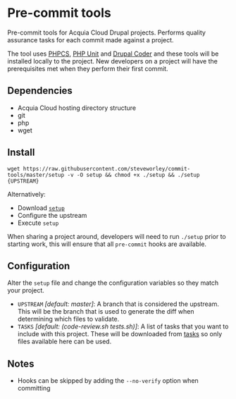 # Pre-commit tools

Pre-commit tools for Acquia Cloud Drupal projects. Performs quality assurance tasks for each commit made against a project.

The tool uses [PHPCS][1], [PHP Unit][2] and [Drupal Coder][3] and these tools will be installed locally to the project. New developers on a project will have the prerequisites met when they perform their first commit.

## Dependencies

- Acquia Cloud hosting directory structure
- git
- php
- wget

## Install

```
wget https://raw.githubusercontent.com/steveworley/commit-tools/master/setup -v -O setup && chmod +x ./setup && ./setup {UPSTREAM}
```

Alternatively:

- Download [`setup`][4]
- Configure the upstream
- Execute `setup`

When sharing a project around, developers will need to run `./setup` prior to starting work, this will ensure that all `pre-commit` hooks are available.

## Configuration

Alter the `setup` file and change the configuration variables so they match your project.

- `UPSTREAM` _[default: master]_: A branch that is considered the upstream. This will be the branch that is used to generate the diff when determining which files to validate.
- `TASKS` _[default: (code-review.sh tests.sh)]_: A list of tasks that you want to include with this project. These will be downloaded from [tasks][5] so only files available here can be used.

## Notes

- Hooks can be skipped by adding the `--no-verify` option when committing

[1]: https://github.com/squizlabs/PHP_CodeSniffer
[2]: https://github.com/sebastianbergmann/phpunit
[3]: https://packagist.org/packages/drupal/coder
[4]: https://raw.githubusercontent.com/steveworley/commit-tools/master/setup
[5]: https://github.com/steveworley/commit-tools/tree/master/tasks
